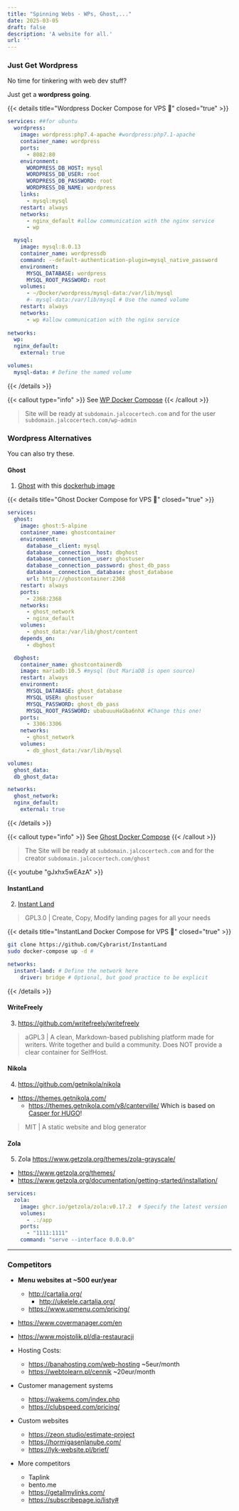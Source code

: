 ```yaml
---
title: "Spinning Webs - WPs, Ghost,..."
date: 2025-03-05
draft: false
description: 'A website for all.'
url: ''
---
```



### Just Get Wordpress

No time for tinkering with web dev stuff?

Just get a **wordpress going**.

{{< details title="Wordpress Docker Compose for VPS 📌" closed="true" >}}

```yml
services: ##for ubuntu
  wordpress:
    image: wordpress:php7.4-apache #wordpress:php7.1-apache
    container_name: wordpress
    ports:
      - 8082:80
    environment:
      WORDPRESS_DB_HOST: mysql
      WORDPRESS_DB_USER: root
      WORDPRESS_DB_PASSWORD: root
      WORDPRESS_DB_NAME: wordpress
    links:
      - mysql:mysql
    restart: always
    networks:
      - nginx_default #allow communication with the nginx service  
      - wp

  mysql:
    image: mysql:8.0.13
    container_name: wordpressdb
    command: --default-authentication-plugin=mysql_native_password
    environment:
      MYSQL_DATABASE: wordpress
      MYSQL_ROOT_PASSWORD: root
    volumes:
      - ~/Docker/wordpress/mysql-data:/var/lib/mysql
      #- mysql-data:/var/lib/mysql # Use the named volume
    restart: always
    networks:
      - wp #allow communication with the nginx service  
    
networks:
  wp:
  nginx_default:
    external: true

volumes:
  mysql-data: # Define the named volume
```

{{< /details >}}

{{< callout type="info" >}}
See [WP Docker Compose](https://github.com/JAlcocerT/Docker/blob/main/Web/CMS/Wordpress%20RPi%20Docker%20compose.yml)
{{< /callout >}}

> Site will be ready at `subdomain.jalcocertech.com` and for the user `subdomain.jalcocertech.com/wp-admin` 

### Wordpress Alternatives

You can also try these.

#### Ghost

1. [Ghost](https://fossengineer.com/selfhosting-ghost-docker/) with this [dockerhub image](https://hub.docker.com/_/ghost/tags)


{{< details title="Ghost Docker Compose for VPS 📌" closed="true" >}}

```yml
services:
  ghost:
    image: ghost:5-alpine
    container_name: ghostcontainer
    environment:
      database__client: mysql
      database__connection__host: dbghost
      database__connection__user: ghostuser
      database__connection__password: ghost_db_pass
      database__connection__database: ghost_database
      url: http://ghostcontainer:2368
    restart: always
    ports:
      - 2368:2368
    networks:
      - ghost_network
      - nginx_default
    volumes:
      - ghost_data:/var/lib/ghost/content
    depends_on:
      - dbghost

  dbghost:
    container_name: ghostcontainerdb
    image: mariadb:10.5 #mysql (but MariaDB is open source)
    restart: always
    environment:
      MYSQL_DATABASE: ghost_database
      MYSQL_USER: ghostuser
      MYSQL_PASSWORD: ghost_db_pass
      MYSQL_ROOT_PASSWORD: ubabuuuHaGba6nhX #Change this one!
    ports:
      - 3306:3306
    networks:
      - ghost_network
    volumes:
      - db_ghost_data:/var/lib/mysql

volumes:
  ghost_data:
  db_ghost_data:

networks:
  ghost_network:
  nginx_default:
    external: true  
```

{{< /details >}}

{{< callout type="info" >}}
See [Ghost Docker Compose](https://github.com/JAlcocerT/Docker/blob/main/Web/CMS/Ghost_Docker-compose.yaml)
{{< /callout >}}

> The Site will be ready at `subdomain.jalcocertech.com` and for the creator `subdomain.jalcocertech.com/ghost` 

<!-- 
https://www.youtube.com/watch?v=gJxhx5wEAzA
 -->

{{< youtube "gJxhx5wEAzA" >}}

#### InstantLand

2. [Instant Land](https://instant-land.cybrarist.com/installation/portainer.html)

> GPL3.0 | Create, Copy, Modify landing pages for all your needs 


{{< details title="InstantLand Docker Compose for VPS 📌" closed="true" >}}

```sh
git clone https://github.com/Cybrarist/InstantLand
sudo docker-compose up -d #
```

```yml
networks:
  instant-land: # Define the network here
    driver: bridge # Optional, but good practice to be explicit
```

{{< /details >}}


#### WriteFreely

3. https://github.com/writefreely/writefreely

> aGPL3 | A clean, Markdown-based publishing platform made for writers. Write together and build a community. Does NOT provide a clear container for SelfHost.

#### Nikola

4. https://github.com/getnikola/nikola

* https://themes.getnikola.com/
  * https://themes.getnikola.com/v8/canterville/ Which is based on [Casper for HUGO](https://github.com/vjeantet/hugo-theme-casper/)!

> MIT | A static website and blog generator

#### Zola

5. Zola https://www.getzola.org/themes/zola-grayscale/

* https://www.getzola.org/themes/
* https://www.getzola.org/documentation/getting-started/installation/


```yml
services:
  zola:
    image: ghcr.io/getzola/zola:v0.17.2  # Specify the latest version
    volumes:
      - .:/app
    ports:
      - "1111:1111"
    command: "serve --interface 0.0.0.0"
```


<!-- 
* Weddings...
* bodas.net

http://divephiphiisland.com/ -->

<!-- * Proposed: bogusiabachata.pro -->
<!-- 
ecommerce
https://polkabikes.pl/ -->

<!-- More ppl to help - future CLIENTS

* you dont need to pay for wordpress themes, its already there and it works
  * https://generatepress.com/pricing/

* Pablo Couto - https://www.buildingfuturecapital.com/

https://web-check.xyz/check/https%3A%2F%2Fwww.buildingfuturecapital.com%2F

Registry Expiry Date - 26 April 2025

https://quadscadiz.com/

* Sofia - zofienkagram
  * https://wnba.pl/ - another wordpress (good looking)
  * monika ciolkowska - monikacio
    * https://monikaciolkowska.portfoliobox.net/
    * Using the low tier without domain of https://www.portfoliobox.net/pricing (46$/y)
      * Interesting section with a table comparing services and faq (go below)

* Gym Trainer - https://trenujswiadomie.pl/kokpit/

* ecommerce - https://outficik.pl/

---

To try Astro+Ghost headlessCMS as described 
https://jalcocert.github.io/JAlcocerT/blog/dev-in-docker/#gatsby

-->
---

### Competitors

* **Menu websites at ~500 eur/year**
  * http://cartalia.org/
    * http://ukelele.cartalia.org/
  * https://www.upmenu.com/pricing/
* https://www.covermanager.com/en
* https://www.mojstolik.pl/dla-restauracji

* Hosting Costs:
  * https://banahosting.com/web-hosting ~5eur/month
  * https://webtolearn.pl/cennik ~20eur/month

* Customer management systems
  * https://wakems.com/index.php
  * https://clubspeed.com/pricing/

* Custom websites
  * https://zeon.studio/estimate-project
  * https://hormigasenlanube.com/
  * https://lyk-website.pl/brief/

* More competitors
  * Taplink
  * bento.me
  * https://getallmylinks.com/
  * https://subscribepage.io/listy#
